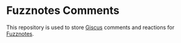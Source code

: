# Fuzznotes Comments 
This repository is used to store [Giscus](https://giscus.app/) comments and reactions for [Fuzznotes](https://fuzznotes.com).
